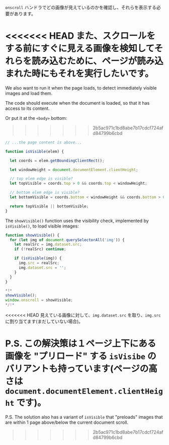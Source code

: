 `onscroll` ハンドラでどの画像が見えているのかを確認し、それらを表示する必要があります。

<<<<<<< HEAD
また、スクロールをする前にすぐに見える画像を検知してそれらを読み込むために、ページが読み込まれた時にもそれを実行したいです。
=======
We also want to run it when the page loads, to detect immediately visible images and load them.

The code should execute when the document is loaded, so that it has access to its content.

Or put it at the `<body>` bottom:
>>>>>>> 2b5ac971c1bd8abe7b17cdcf724afd84799b6cbd

```js
// ...the page content is above...

function isVisible(elem) {

  let coords = elem.getBoundingClientRect();

  let windowHeight = document.documentElement.clientHeight;

  // top elem edge is visible?
  let topVisible = coords.top > 0 && coords.top < windowHeight;

  // bottom elem edge is visible?
  let bottomVisible = coords.bottom < windowHeight && coords.bottom > 0;

  return topVisible || bottomVisible;
}
```

The `showVisible()` function uses the visibility check, implemented by `isVisible()`, to load visible images:

```js
function showVisible() {
  for (let img of document.querySelectorAll('img')) {
    let realSrc = img.dataset.src;
    if (!realSrc) continue;

    if (isVisible(img)) {
      img.src = realSrc;
      img.dataset.src = '';
    }
  }
}

*!*
showVisible();
window.onscroll = showVisible;
*/!*
```

<<<<<<< HEAD
見えている画像に対して、`img.dataset.src` を取り、`img.src` に割り当てます(まだしていない場合)。

P.S. この解決策は１ページ上下にある画像を "プリロード" する `isVisibe` のバリアントも持っています(ページの高さは `document.documentElement.clientHeight` です)。
=======
P.S. The solution also has a variant of `isVisible` that "preloads" images that are within 1 page above/below the current document scroll.
>>>>>>> 2b5ac971c1bd8abe7b17cdcf724afd84799b6cbd
